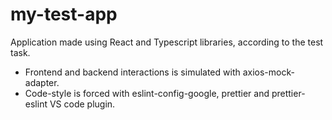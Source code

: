 # my-test-app

Application made using React and Typescript libraries, according to the test task.

- Frontend and backend interactions is simulated with axios-mock-adapter.
- Code-style is forced with eslint-config-google, prettier and prettier-eslint VS code plugin.
